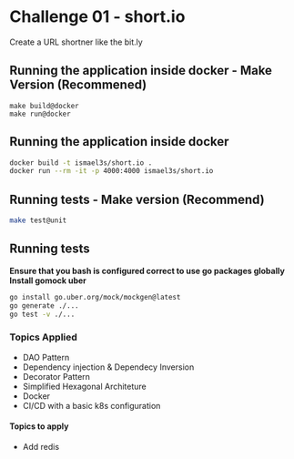 # Challenge 01 - short.io
Create a URL shortner like the bit.ly


## Running the application inside docker - Make Version (Recommened) 
```
make build@docker
make run@docker
```
## Running the application inside docker 
```sh
docker build -t ismael3s/short.io .
docker run --rm -it -p 4000:4000 ismael3s/short.io
```

## Running tests - Make version (Recommend)
```sh
make test@unit
```

## Running tests
**Ensure that you bash is configured correct to use go packages globally**
**Install gomock uber**

```sh
go install go.uber.org/mock/mockgen@latest
go generate ./...
go test -v ./...
```


### Topics Applied
- DAO Pattern
- Dependency injection & Dependecy Inversion
- Decorator Pattern
- Simplified Hexagonal Architeture
- Docker
- CI/CD with a basic k8s configuration

#### Topics to apply
- Add redis